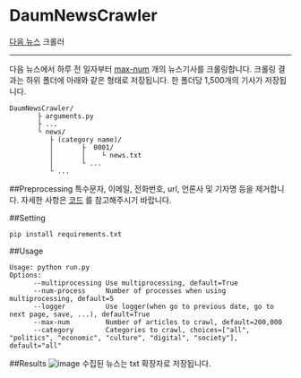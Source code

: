 # DaumNewsCrawler
[다음 뉴스](https://news.daum.net/) 크롤러

---
다음 뉴스에서 하루 전 일자부터 [max-num](https://github.com/2unju/DaumNewsCrawler/blob/master/daum-news-crawler/arguments.py) 개의 뉴스기사를 크롤링합니다. 크롤링 결과는 하위 폴더에 아래와 같은 형태로 저장됩니다. 한 폴더당 1,500개의 기사가 저장됩니다.
```text
DaumNewsCrawler/
       ├ arguments.py
       ├ ...
       └ news/
          ├ (category name)/
          │       ├  0001/
          │       │    └ news.txt
          │       └ ...
          └ ...
```

##Preprocessing
특수문자, 이메일, 전화번호, url, 언론사 및 기자명 등을 제거합니다. 자세한 사항은 [코드](https://github.com/2unju/DaumNewsCrawler/blob/master/daum-news-crawler/cleaner.py) 를 참고해주시기 바랍니다.

##Setting
```shell
pip install requirements.txt
```

##Usage
```shell
Usage: python run.py
Options:
      --multiprocessing Use multiprocessing, default=True
      --num-process     Number of processes when using multiprocessing, default=5
      --logger          Use logger(when go to previous date, go to next page, save, ...), default=True
      --max-num         Number of articles to crawl, default=200,000
      --category        Categories to crawl, choices=["all", "politics", "economic", "culture", "digital", "society"], default="all"
```

##Results
![image](https://user-images.githubusercontent.com/77797199/171593097-56dce7ac-5469-465d-92a8-de743d913a9f.png)
수집된 뉴스는 txt 확장자로 저장됩니다.